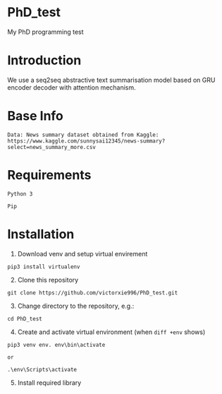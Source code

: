 # PhD_test
My PhD programming test

# Introduction
We use a seq2seq abstractive text summarisation model based on GRU encoder decoder with attention mechanism.

# Base Info
```
Data: News summary dataset obtained from Kaggle: https://www.kaggle.com/sunnysai12345/news-summary?select=news_summary_more.csv
```

# Requirements
```
Python 3
```

```
Pip
```


# Installation
1. Download venv and setup virtual envirement
```
pip3 install virtualenv
```
2. Clone this repository
```
git clone https://github.com/victorxie996/PhD_test.git
```
3.  Change directory to the repository, e.g.:
```
cd PhD_test
```
4. Create and activate virtual environment (when ```diff +env```
shows)
```
pip3 venv env. env\bin\activate

or 

.\env\Scripts\activate
```
5. Install required library
```

```

